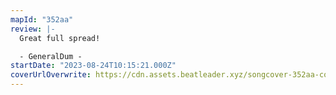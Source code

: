 ```yaml
---
mapId: "352aa"
review: |-
  Great full spread!

  - GeneralDum -
startDate: "2023-08-24T10:15:21.000Z"
coverUrlOverwrite: https://cdn.assets.beatleader.xyz/songcover-352aa-cover.png
---
```

